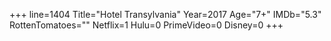 +++
line=1404
Title="Hotel Transylvania"
Year=2017
Age="7+"
IMDb="5.3"
RottenTomatoes=""
Netflix=1
Hulu=0
PrimeVideo=0
Disney=0
+++

